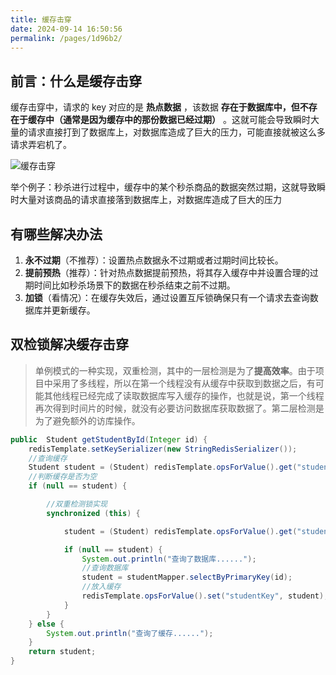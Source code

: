 ```yaml
---
title: 缓存击穿
date: 2024-09-14 16:50:56
permalink: /pages/1d96b2/
---
```


## 前言：什么是缓存击穿

缓存击穿中，请求的 key 对应的是 **热点数据** ，该数据 **存在于数据库中，但不存在于缓存中（通常是因为缓存中的那份数据已经过期）** 。这就可能会导致瞬时大量的请求直接打到了数据库上，对数据库造成了巨大的压力，可能直接就被这么多请求弄宕机了。

![缓存击穿](https://echo798.oss-cn-shenzhen.aliyuncs.com/img/202409141945697.png)

举个例子：秒杀进行过程中，缓存中的某个秒杀商品的数据突然过期，这就导致瞬时大量对该商品的请求直接落到数据库上，对数据库造成了巨大的压力

## 有哪些解决办法

1. **永不过期**（不推荐）：设置热点数据永不过期或者过期时间比较长。
2. **提前预热**（推荐）：针对热点数据提前预热，将其存入缓存中并设置合理的过期时间比如秒杀场景下的数据在秒杀结束之前不过期。
3. **加锁**（看情况）：在缓存失效后，通过设置互斥锁确保只有一个请求去查询数据库并更新缓存。

## 双检锁解决缓存击穿

> 单例模式的一种实现，双重检测，其中的一层检测是为了**提高效率**。由于项目中采用了多线程，所以在第一个线程没有从缓存中获取到数据之后，有可能其他线程已经完成了读取数据库写入缓存的操作，也就是说，第一个线程再次得到时间片的时候，就没有必要访问数据库获取数据了。第二层检测是为了避免额外的访库操作。

```java
public  Student getStudentById(Integer id) {
    redisTemplate.setKeySerializer(new StringRedisSerializer());
    //查询缓存
    Student student = (Student) redisTemplate.opsForValue().get("studentKey");
    //判断缓存是否为空
    if (null == student) {

        //双重检测锁实现
        synchronized (this) {

            student = (Student) redisTemplate.opsForValue().get("studentKey");

            if (null == student) {
                System.out.println("查询了数据库......");
                //查询数据库
                student = studentMapper.selectByPrimaryKey(id);
                //放入缓存
                redisTemplate.opsForValue().set("studentKey", student);
            }
        }
    } else {
        System.out.println("查询了缓存......");
    }
    return student;
}
```

